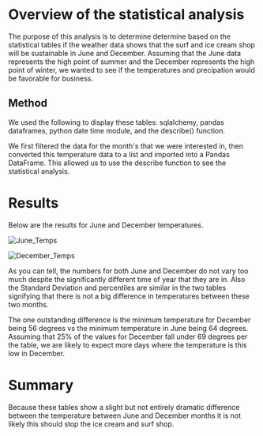 # Overview of the statistical analysis

The purpose of this analysis is to determine determine based on the statistical tables if the weather data shows that the surf and ice cream shop will be sustainable in June and December. Assuming that the June data represents the high point of summer and the December represents the high point of winter, we wanted to see if the temperatures and precipation would be favorable for business. 

## Method

We used the following to display these tables: sqlalchemy, pandas dataframes, python date time module, and the describe() function. 

We first filtered the data for the month's that we were interested in, then converted this temperature data to a list and imported into a Pandas DataFrame. This allowed us to use the describe function to see the statistical analysis. 

# Results

Below are the results for June and December temperatures. 

![June_Temps](/surfs_up/June_Temps.PNG)



![December_Temps](/analysis/December_Temps.PNG)


As you can tell, the numbers for both June and December do not vary too much despite the significantly different time of year that they are in. Also the Standard Deviation and percentiles are similar in the two tables signifying that there is not a big difference in temperatures between these two months. 

The one outstanding difference is the minimum temperature for December being 56 degrees vs the minimum temperature in June being 64 degrees. Assuming that 25% of the values for December fall under 69 degrees per the table, we are likely to expect more days where the temperature is this low in December. 

# Summary
Because these tables show a slight but not entirely dramatic difference between the temperature between June and December months it is not likely this should stop the ice cream and surf shop. 
